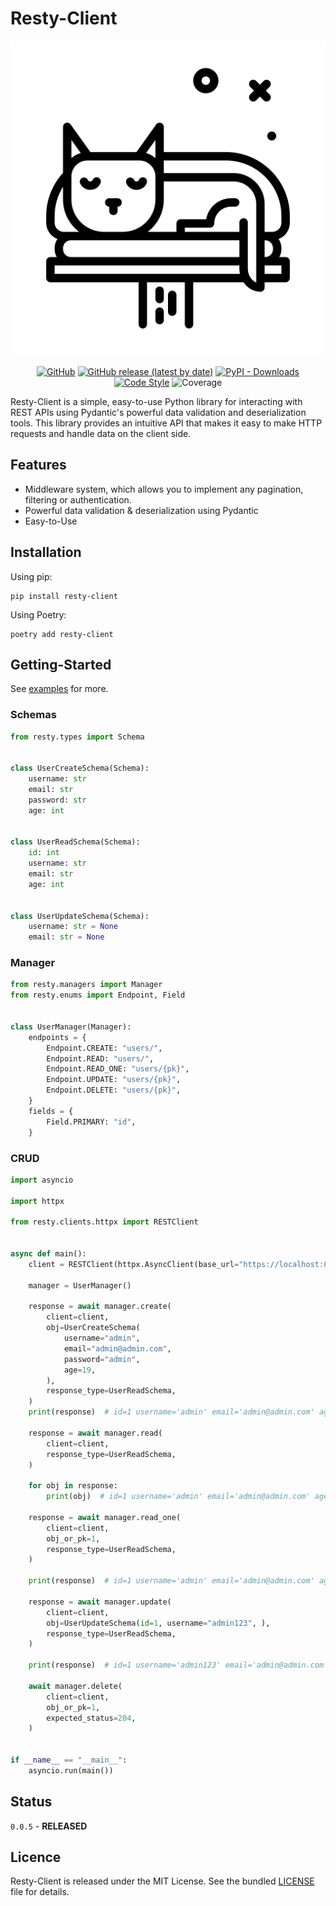 # Resty-Client

<p align="center">
<img src="https://github.com/CrazyProger1/Resty-Client/blob/master/docs/resty-cat.png" alt="resty lib logo">
</p>

<p align="center">
<a href="https://github.com/CrazyProger1/Resty-Client/blob/master/LICENSE"><img alt="GitHub" src="https://img.shields.io/github/license/CrazyProger1/Resty-Client"></a>
<a href="https://github.com/CrazyProger1/Resty-Client/releases/latest"><img alt="GitHub release (latest by date)" src="https://img.shields.io/github/v/release/CrazyProger1/Resty-Client"></a>
<a href="https://pypi.org/project/resty-client/"><img alt="PyPI - Downloads" src="https://img.shields.io/pypi/dm/resty-client"></a>
<a href="https://github.com/psf/black"><img src="https://img.shields.io/badge/code%20style-black-000000.svg" alt="Code Style"></a>
<img src="https://img.shields.io/badge/coverage-100%25-brightgreen" alt="Coverage"/>
</p>


Resty-Client is a simple, easy-to-use Python library for interacting with REST APIs using Pydantic's powerful data
validation and deserialization tools. This library provides an intuitive API that makes it easy to make HTTP requests
and handle data on the client side.

## Features

- Middleware system, which allows you to implement any pagination, filtering or authentication.
- Powerful data validation & deserialization using Pydantic
- Easy-to-Use

## Installation

Using pip:

```shell
pip install resty-client
```

Using Poetry:

```shell
poetry add resty-client
```

## Getting-Started

See [examples](examples) for more.

### Schemas

```python
from resty.types import Schema


class UserCreateSchema(Schema):
    username: str
    email: str
    password: str
    age: int


class UserReadSchema(Schema):
    id: int
    username: str
    email: str
    age: int


class UserUpdateSchema(Schema):
    username: str = None
    email: str = None
```

### Manager

```python
from resty.managers import Manager
from resty.enums import Endpoint, Field


class UserManager(Manager):
    endpoints = {
        Endpoint.CREATE: "users/",
        Endpoint.READ: "users/",
        Endpoint.READ_ONE: "users/{pk}",
        Endpoint.UPDATE: "users/{pk}",
        Endpoint.DELETE: "users/{pk}",
    }
    fields = {
        Field.PRIMARY: "id",
    }
```

### CRUD

```python
import asyncio

import httpx

from resty.clients.httpx import RESTClient


async def main():
    client = RESTClient(httpx.AsyncClient(base_url="https://localhost:8000"))

    manager = UserManager()

    response = await manager.create(
        client=client,
        obj=UserCreateSchema(
            username="admin",
            email="admin@admin.com",
            password="admin",
            age=19,
        ),
        response_type=UserReadSchema,
    )
    print(response)  # id=1 username='admin' email='admin@admin.com' age=19

    response = await manager.read(
        client=client,
        response_type=UserReadSchema,
    )

    for obj in response:
        print(obj)  # id=1 username='admin' email='admin@admin.com' age=19

    response = await manager.read_one(
        client=client,
        obj_or_pk=1,
        response_type=UserReadSchema,
    )

    print(response)  # id=1 username='admin' email='admin@admin.com' age=19

    response = await manager.update(
        client=client,
        obj=UserUpdateSchema(id=1, username="admin123", ),
        response_type=UserReadSchema,
    )

    print(response)  # id=1 username='admin123' email='admin@admin.com' age=19

    await manager.delete(
        client=client,
        obj_or_pk=1,
        expected_status=204,
    )


if __name__ == "__main__":
    asyncio.run(main())
```

## Status

``0.0.5`` - **RELEASED**

## Licence

Resty-Client is released under the MIT License. See the bundled [LICENSE](LICENSE) file for details.